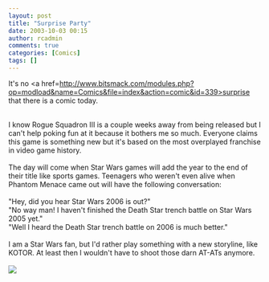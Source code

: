 ```yaml
---
layout: post
title: "Surprise Party"
date: 2003-10-03 00:15
author: rcadmin
comments: true
categories: [Comics]
tags: []
---
```

It's no <a href=http://www.bitsmack.com/modules.php?op=modload&name=Comics&file=index&action=comic&id=339>surprise</a> that there is a comic today.
<br />

<br />
I know Rogue Squadron III is a couple weeks away from being released but I can't help poking fun at it because it bothers me so much. Everyone claims this game is something new but it's based on the most overplayed franchise in video game history. 
<br />

<br />
The day will come when Star Wars games will add the year to the end of their title like sports games. Teenagers who weren't even alive when Phantom Menace came out will have the following conversation:
<br />

<br />
"Hey, did you hear Star Wars 2006 is out?"
<br />
"No way man! I haven't finished the Death Star trench battle on Star Wars 2005 yet."
<br />
"Well I heard the Death Star trench battle on 2006 is much better."
<br />

<br />
I am a Star Wars fan, but I'd rather play something with a new storyline, like KOTOR. At least then I wouldn't have to shoot those darn AT-ATs anymore.<Br><br><!--more--><img src='http://dl.bitsmack.com/comics/20031003.gif' alt'' />
